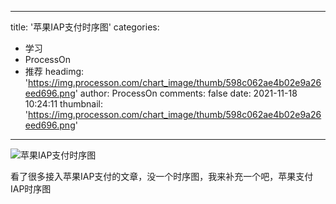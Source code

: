 
---
title: '苹果IAP支付时序图'
categories: 
 - 学习
 - ProcessOn
 - 推荐
headimg: 'https://img.processon.com/chart_image/thumb/598c062ae4b02e9a26eed696.png'
author: ProcessOn
comments: false
date: 2021-11-18 10:24:11
thumbnail: 'https://img.processon.com/chart_image/thumb/598c062ae4b02e9a26eed696.png'
---

<div>   
<img class="thumb" alt="苹果IAP支付时序图" src="https://img.processon.com/chart_image/thumb/598c062ae4b02e9a26eed696.png" referrerpolicy="no-referrer">
<p>看了很多接入苹果IAP支付的文章，没一个时序图，我来补充一个吧，苹果支付IAP时序图</p>  
</div>
            